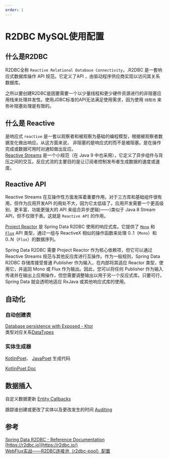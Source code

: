 ```yaml
---
order: 1
---
```


# R2DBC MySQL使用配置

## 什么是R2DBC

R2DBC全称 `Reactive Relational Database Connectivity`，.R2DBC 是一套响应式数据库操作 API 规范。它定义了API ，由驱动程序供应商实现以访问其关系数据库。  

之所以要创建R2DBC是因要需要一个以少量线程和更少硬件资源进行的非阻塞应用栈来处理并发性。使用JDBC标准的API无法满足使用需求，因为使用  `线程池`  来弥补阻塞处理是有限的。

## 什么是 Reactive

是响应式 `reactive` 是一套以观察者和被观察为基础的编程模型，根据被观察者数据变化做出响应。从这方面来说， 非阻塞的是响应式的而不是被阻塞。是在操作完成或数据可用时对通知做出反应。  
[Reactive Streams](https://github.com/reactive-streams/reactive-streams-jvm/blob/v1.0.4/README.md#specification) 是一个小规范（在 Java 9 中也采用），它定义了异步组件与背压之间的交互。反应式流的主要目的是让订阅者控制发布者生成数据的速度或速度。 

## Reactive API

Reactive Streams 在互操作性方面发挥着重要作用。对于三方库和基础组件很有用，但作为应用开发API 的用处不大，因为它太低级了。应用开发需要一个更高级别、更丰富、功能更强大的 API 来组合异步逻辑⟩——⟩类似于 Java 8 Stream API，但不仅限于表。这就是 `Reactive API` 的作用。  

[Project Reactor](https://github.com/reactor/reactor) 是 Spring Data R2DBC 使用的响应式库。它提供了  [`Mono`](https://projectreactor.io/docs/core/release/api/reactor/core/publisher/Mono.html) 和 [`Flux`](https://projectreactor.io/docs/core/release/api/reactor/core/publisher/Flux.html) API 类型，通过一组与 ReactiveX 相似的操作函数来处理 0..1（`Mono`）和 0..N（`Flux`）的数据序列。

Spring Data R2DBC 需要 Project Reactor 作为核心依赖项，但它可以通过 Reactive Streams 规范与其他反应库进行互操作。作为一般规则，Spring Data R2DBC 存储库接受普通 Publisher 作为输入，在内部将其适应 Reactor 类型，使用它，并返回 Mono 或 Flux 作为输出。因此，您可以将任何 Publisher 作为输入传递并在输出上应用操作，但您需要调整输出以用于另一个反应式库。只要可行，Spring Data 就会透明地适应 RxJava 或其他响应式库的使用。

## 自动化

### 自动创建表

[Database persistence with Exposed - Ktor](https://ktor.io/docs/interactive-website-add-persistence.html)  
类型对应关系[DataTypes](https://github.com/JetBrains/Exposed/wiki/DataTypes)  

### 实体生成器

[KotlinPoet](https://github.com/square/kotlinpoet/)、 [JavaPoet](https://github.com/square/javapoet) 生成代码

[KotlinPoet Doc](https://square.github.io/kotlinpoet/)



## 数据插入

自定义数据更新 [Entity Callbacks](https://docs.spring.io/spring-data/r2dbc/docs/current/reference/html/#entity-callbacks)

跟踪谁创建或更改了实体以及更改发生的时间 [Auditing](https://docs.spring.io/spring-data/r2dbc/docs/current/reference/html/#auditing)


## 参考

[Spring Data R2DBC - Reference Documentation](https://docs.spring.io/spring-data/r2dbc/docs/current/reference/html/)  
[https://r2dbc.io](https://r2dbc.io/)  
[WebFlux实战——R2DBC连接池（r2dbc-pool）配置](https://blog.csdn.net/weixin_42182797/article/details/117216371)  
